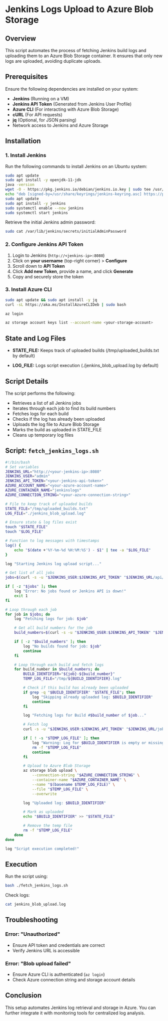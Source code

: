 # Jenkins Logs Upload to Azure Blob Storage
## Overview

This script automates the process of fetching Jenkins build logs and uploading them to an Azure Blob Storage container. It ensures that only new logs are uploaded, avoiding duplicate uploads.

## Prerequisites

Ensure the following dependencies are installed on your system:

- **Jenkins** (Running on a VM)
- **Jenkins API Token** (Generated from Jenkins User Profile)
- **Azure CLI** (For interacting with Azure Blob Storage)
- **cURL** (For API requests)
- **jq** (Optional, for JSON parsing)
- Network access to Jenkins and Azure Storage

## Installation

### 1. Install Jenkins

Run the following commands to install Jenkins on an Ubuntu system:

```bash
sudo apt update
sudo apt install -y openjdk-11-jdk
java -version
wget -O - https://pkg.jenkins.io/debian/jenkins.io.key | sudo tee /usr/share/keyrings/jenkins-keyring.asc > /dev/null
echo "deb [signed-by=/usr/share/keyrings/jenkins-keyring.asc] https://pkg.jenkins.io/debian binary/" | sudo tee /etc/apt/sources.list.d/jenkins.list > /dev/null
sudo apt update
sudo apt install -y jenkins
sudo systemctl enable --now jenkins
sudo systemctl start jenkins
```

Retrieve the initial Jenkins admin password:

```bash
sudo cat /var/lib/jenkins/secrets/initialAdminPassword
```

### 2. Configure Jenkins API Token

1. Login to Jenkins (`http://<jenkins-ip>:8080`)
2. Click on **your username** (top-right corner) > **Configure**
3. Scroll down to **API Token**
4. Click **Add new Token**, provide a name, and click **Generate**
5. Copy and securely store the token

### 3. Install Azure CLI

```bash
sudo apt update && sudo apt install -y jq
curl -sL https://aka.ms/InstallAzureCLIDeb | sudo bash
```
```bash
az login
```
```bash
az storage account keys list --account-name <your-storage-account>
```
## State and Log Files

- **STATE_FILE:** Keeps track of uploaded builds (/tmp/uploaded_builds.txt by default)

- **LOG_FILE:** Logs script execution (./jenkins_blob_upload.log by default)


## Script Details

The script performs the following:

- Retrieves a list of all Jenkins jobs
- Iterates through each job to find its build numbers
- Fetches logs for each build
- Checks if the log has already been uploaded
- Uploads the log file to Azure Blob Storage
- Marks the build as uploaded in STATE_FILE
- Cleans up temporary log files

## Script: `fetch_jenkins_logs.sh`

```bash
#!/bin/bash
# Set variables
JENKINS_URL="http://<your-jenkins-ip>:8080"
JENKINS_USER="admin"
JENKINS_API_TOKEN="<your-jenkins-api-token>"
AZURE_ACCOUNT_NAME="<your-azure-account-name>"
AZURE_CONTAINER_NAME="jenkinslogs"
AZURE_CONNECTION_STRING="<your-azure-connection-string>"

# File to keep track of uploaded builds
STATE_FILE="/tmp/uploaded_builds.txt"
LOG_FILE="./jenkins_blob_upload.log"

# Ensure state & log files exist
touch "$STATE_FILE"
touch "$LOG_FILE"

# Function to log messages with timestamps
log() {
    echo "$(date +'%Y-%m-%d %H:%M:%S') - $1" | tee -a "$LOG_FILE"
}

log "Starting Jenkins log upload script..."

# Get list of all jobs
jobs=$(curl -s -u "$JENKINS_USER:$JENKINS_API_TOKEN" "$JENKINS_URL/api/json" | jq -r '.jobs[].name')

if [ -z "$jobs" ]; then
    log "Error: No jobs found or Jenkins API is down!"
    exit 1
fi

# Loop through each job
for job in $jobs; do
    log "Fetching logs for job: $job"

    # Get all build numbers for the job
    build_numbers=$(curl -s -u "$JENKINS_USER:$JENKINS_API_TOKEN" "$JENKINS_URL/job/$job/api/json" | jq -r '.builds[].number')

    if [ -z "$build_numbers" ]; then
        log "No builds found for job: $job"
        continue
    fi

    # Loop through each build and fetch logs
    for build_number in $build_numbers; do
        BUILD_IDENTIFIER="${job}-${build_number}"
        TEMP_LOG_FILE="/tmp/${BUILD_IDENTIFIER}.log"

        # Check if this build has already been uploaded
        if grep -q "$BUILD_IDENTIFIER" "$STATE_FILE"; then
            log "Skipping already uploaded log: $BUILD_IDENTIFIER"
            continue
        fi

        log "Fetching logs for Build #$build_number of $job..."

        # Fetch log
        curl -s -u "$JENKINS_USER:$JENKINS_API_TOKEN" "$JENKINS_URL/job/$job/$build_number/consoleText" > "$TEMP_LOG_FILE"

        if [ ! -s "$TEMP_LOG_FILE" ]; then
            log "Warning: Log for $BUILD_IDENTIFIER is empty or missing!"
            rm -f "$TEMP_LOG_FILE"
            continue
        fi

        # Upload to Azure Blob Storage
        az storage blob upload \
            --connection-string "$AZURE_CONNECTION_STRING" \
            --container-name "$AZURE_CONTAINER_NAME" \
            --name "$(basename $TEMP_LOG_FILE)" \
            --file "$TEMP_LOG_FILE" \
            --overwrite

        log "Uploaded log: $BUILD_IDENTIFIER"

        # Mark as uploaded
        echo "$BUILD_IDENTIFIER" >> "$STATE_FILE"

        # Remove the temp file
        rm -f "$TEMP_LOG_FILE"
    done
done

log "Script execution completed!"
```

## Execution

Run the script using:

```bash
bash ./fetch_jenkins_logs.sh
```
Check logs:

```bash
cat jenkins_blob_upload.log
```
## Troubleshooting

### Error: "Unauthorized"

- Ensure API token and credentials are correct
- Verify Jenkins URL is accessible

### Error: "Blob upload failed"

- Ensure Azure CLI is authenticated (`az login`)
- Check Azure connection string and storage account details

## Conclusion

This setup automates Jenkins log retrieval and storage in Azure. You can further integrate it with monitoring tools for centralized log analysis.




